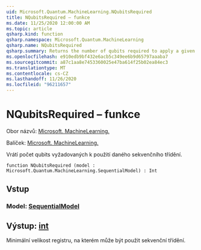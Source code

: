 ```yaml
---
uid: Microsoft.Quantum.MachineLearning.NQubitsRequired
title: NQubitsRequired – funkce
ms.date: 11/25/2020 12:00:00 AM
ms.topic: article
qsharp.kind: function
qsharp.namespace: Microsoft.Quantum.MachineLearning
qsharp.name: NQubitsRequired
qsharp.summary: Returns the number of qubits required to apply a given sequential classifier.
ms.openlocfilehash: e910edb9bf432e6acb5c349ee6b9d65797aaaba7
ms.sourcegitcommit: a87c1aa8e7453360025e47ba614f25b02ea84ec3
ms.translationtype: MT
ms.contentlocale: cs-CZ
ms.lasthandoff: 11/26/2020
ms.locfileid: "96211657"
---
```

# <a name="nqubitsrequired-function"></a>NQubitsRequired – funkce

Obor názvů: [Microsoft. MachineLearning.](xref:Microsoft.Quantum.MachineLearning)

Balíček: [Microsoft. MachineLearning.](https://nuget.org/packages/Microsoft.Quantum.MachineLearning)


Vrátí počet qubits vyžadovaných k použití daného sekvenčního třídění.

```qsharp
function NQubitsRequired (model : Microsoft.Quantum.MachineLearning.SequentialModel) : Int
```


## <a name="input"></a>Vstup

### <a name="model--sequentialmodel"></a>Model: [SequentialModel](xref:Microsoft.Quantum.MachineLearning.SequentialModel)





## <a name="output--int"></a>Výstup: [int](xref:microsoft.quantum.lang-ref.int)

Minimální velikost registru, na kterém může být použit sekvenční třídění.
